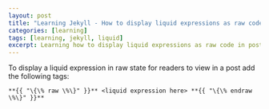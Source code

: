 ```yaml
---
layout: post
title: "Learning Jekyll - How to display liquid expressions as raw code in posts"
categories: [learning]
tags: [learning, jekyll, liquid]
excerpt: Learning how to display liquid expressions as raw code in posts
---
```


To display a liquid expression in raw state for readers to view in a post add the following tags:

```
**{{ "\{\% raw \%\}" }}** <liquid expression here> **{{ "\{\% endraw \%\}" }}**
```